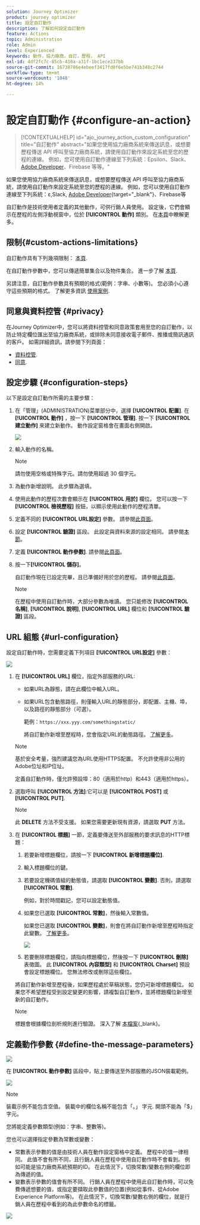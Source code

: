 ```yaml
---
solution: Journey Optimizer
product: journey optimizer
title: 設定自訂動作
description: 了解如何設定自訂動作
feature: Actions
topic: Administration
role: Admin
level: Experienced
keywords: 動作，協力廠商，自訂，歷程， API
exl-id: 4df2fc7c-85cb-410a-a31f-1bc1ece237bb
source-git-commit: 16738786e4ebeef3417fd0f6e5be741b348c2744
workflow-type: tm+mt
source-wordcount: '1048'
ht-degree: 14%

---
```


# 設定自訂動作 {#configure-an-action}

>[!CONTEXTUALHELP]
>id="ajo_journey_action_custom_configuration"
>title="自訂動作"
>abstract="如果您使用協力廠商系統來傳送訊息，或想要歷程傳送 API 呼叫至協力廠商系統，請使用自訂動作來設定系統至您的歷程的連線。 例如，您可使用自訂動作連線至下列系統：Epsilon、Slack、[Adobe Developer](https://developer.adobe.com)、Firebase 等等。"

如果您使用協力廠商系統來傳送訊息，或想要歷程傳送 API 呼叫至協力廠商系統，請使用自訂動作來設定系統至您的歷程的連線。 例如，您可以使用自訂動作連線至下列系統：ε,Slack, [Adobe Developer](https://developer.adobe.com){target="_blank"}、Firebase等

自訂動作是技術使用者定義的其他動作，可供行銷人員使用。 設定後，它們會顯示在歷程的左側浮動視窗中，位於 **[!UICONTROL 動作]** 類別。 在[本頁](../building-journeys/about-journey-activities.md#action-activities)中瞭解更多。

## 限制{#custom-actions-limitations}

自訂動作具有下列幾項限制： [本頁](../start/guardrails.md).

在自訂動作參數中，您可以傳遞簡單集合以及物件集合。 進一步了解 [本頁](../building-journeys/collections.md#limitations).

另請注意，自訂動作參數具有預期的格式(範例：字串、小數等)。 您必須小心遵守這些預期的格式。 了解更多資訊 [使用案例](../building-journeys/collections.md).

## 同意與資料控管 {#privacy}

在Journey Optimizer中，您可以將資料控管和同意政策套用至您的自訂動作，以防止特定欄位匯出至協力廠商系統，或排除未同意接收電子郵件、推播或簡訊通訊的客戶。 如需詳細資訊，請參閱下列頁面：

* [資料控管](../action/action.md).
* [同意](../action/action.md).


## 設定步驟 {#configuration-steps}

以下是設定自訂動作所需的主要步驟：

1. 在「管理」(ADMINISTRATION)菜單部分中，選擇 **[!UICONTROL 配置]**. 在  **[!UICONTROL 動作]** ，按一下 **[!UICONTROL 管理]**. 按一下 **[!UICONTROL 建立動作]** 來建立新動作。 動作設定窗格會在畫面右側開啟。

   ![](assets/custom2.png)

1. 輸入動作的名稱。

   >[!NOTE]
   >
   >請勿使用空格或特殊字元。請勿使用超過 30 個字元。

1. 為動作新增說明。 此步驟為選填。
1. 使用此動作的歷程次數會顯示在 **[!UICONTROL 用於]** 欄位。 您可以按一下 **[!UICONTROL 檢視歷程]** 按鈕，以顯示使用此動作的歷程清單。
1. 定義不同的 **[!UICONTROL URL設定]** 參數。 請參閱[此頁面](../action/about-custom-action-configuration.md#url-configuration)。
1. 設定 **[!UICONTROL 驗證]** 區段。 此設定與資料來源的設定相同。  請參閱[本節](../datasource/external-data-sources.md#custom-authentication-mode)。
1. 定義 **[!UICONTROL 動作參數]**. 請參閱[此頁面](../action/about-custom-action-configuration.md#define-the-message-parameters)。
1. 按一下&#x200B;**[!UICONTROL 儲存]**。

   自訂動作現在已設定完畢，且已準備好用於您的歷程。 請參閱[此頁面](../building-journeys/about-journey-activities.md#action-activities)。

   >[!NOTE]
   >
   >在歷程中使用自訂動作時，大部分參數為唯讀。 您只能修改 **[!UICONTROL 名稱]**, **[!UICONTROL 說明]**, **[!UICONTROL URL]** 欄位和 **[!UICONTROL 驗證]** 區段。

## URL 組態 {#url-configuration}

設定自訂動作時，您需要定義下列項目 **[!UICONTROL URL設定]** 參數：

![](assets/journeyurlconfiguration.png)

1. 在 **[!UICONTROL URL]** 欄位，指定外部服務的URL:

   * 如果URL為靜態，請在此欄位中輸入URL。

   * 如果URL包含動態路徑，則僅輸入URL的靜態部分，即配置、主機、埠，以及路徑的靜態部分（可選）。

      範例：`https://xxx.yyy.com/somethingstatic/`

      將自訂動作新增至歷程時，您會指定URL的動態路徑。 [了解更多](../building-journeys/using-custom-actions.md)。
   >[!NOTE]
   >
   >基於安全考量，強烈建議您為URL使用HTTPS配置。 不允許使用非公用的Adobe位址和IP位址。
   >
   >定義自訂動作時，僅允許預設埠：80（適用於http）和443（適用於https）。

1. 選取呼叫 **[!UICONTROL 方法]**:它可以是 **[!UICONTROL POST]** 或 **[!UICONTROL PUT]**.

   >[!NOTE]
   >
   > 此 **DELETE** 方法不受支援。 如果您需要更新現有資源，請選取 **PUT** 方法。

1. 在 **[!UICONTROL 標題]** 一節，定義要傳送至外部服務的要求訊息的HTTP標題：
   1. 若要新增標題欄位，請按一下 **[!UICONTROL 新增標題欄位]**.
   1. 輸入標題欄位的鍵。
   1. 若要設定機碼值組的動態值，請選取 **[!UICONTROL 變數]**. 否則，請選取 **[!UICONTROL 常數]**.

      例如，對於時間戳記，您可以設定動態值。

   1. 如果您已選取 **[!UICONTROL 常數]**，然後輸入常數值。

      如果您已選取 **[!UICONTROL 變數]**，則會在將自訂動作新增至歷程時指定此變數。 [了解更多](../building-journeys/using-custom-actions.md)。

      ![](assets/journeyurlconfiguration2.png)

   1. 若要刪除標題欄位，請指向標題欄位，然後按一下 **[!UICONTROL 刪除]** 表徵圖。
   此 **[!UICONTROL 內容類型]** 和 **[!UICONTROL Charset]** 預設會設定標題欄位。 您無法修改或刪除這些欄位。

   將自訂動作新增至歷程後，如果歷程處於草稿狀態，您仍可新增標題欄位。 如果您不希望歷程受到設定變更的影響，請複製自訂動作，並將標題欄位新增至新的自訂動作。

   >[!NOTE]
   >
   >標題會根據欄位剖析規則進行驗證。 深入了解 [本檔案](https://tools.ietf.org/html/rfc7230#section-3.2.4){_blank}。

## 定義動作參數 {#define-the-message-parameters}

![](assets/messageparameterssection.png)

在 **[!UICONTROL 動作參數]** 區段中，貼上要傳送至外部服務的JSON裝載範例。

![](assets/customactionpayloadmessage.png)

>[!NOTE]
>
>裝載示例不能包含空值。 裝載中的欄位名稱不能包含「。」 字元. 開頭不能為「$」字元。

您將能定義參數類型(例如：字串、整數等)。

您也可以選擇指定參數為常數或變數：

* 常數表示參數的值是由技術人員在動作設定窗格中定義。 歷程中的值一律相同。 此值不會有所不同，且行銷人員在歷程中使用自訂動作時不會看到。 例如可能是協力廠商系統預期的ID。 在此情況下，切換常數/變數右側的欄位即為傳遞的值。
* 變數表示參數的值會有所不同。 行銷人員在歷程中使用此自訂動作時，可以免費傳遞想要的值，或指定要擷取此參數值的位置(例如從事件、從Adobe Experience Platform等)。 在此情況下，切換常數/變數右側的欄位，就是行銷人員在歷程中看到的為此參數命名的標籤。

![](assets/customactionpayloadmessage2.png)
